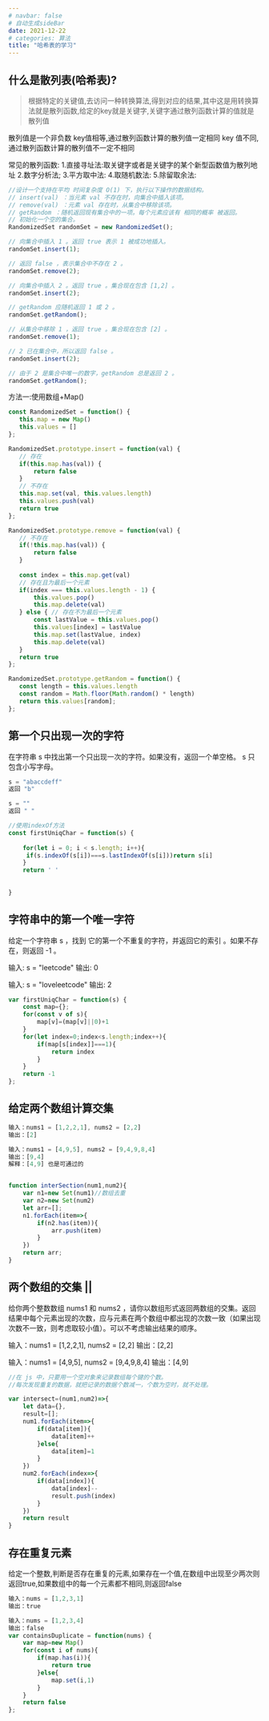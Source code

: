 ```yaml
---
# navbar: false
# 自动生成sideBar
date: 2021-12-22
# categories: 算法
title: "哈希表的学习"
---
```

## 什么是散列表(哈希表)?
>根据特定的关键值,去访问一种转换算法,得到对应的结果,其中这是用转换算法就是散列函数,给定的key就是关键字,关键字通过散列函数计算的值就是散列值

散列值是一个非负数
          key值相等,通过散列函数计算的散列值一定相同
          key 值不同,通过散列函数计算的散列值不一定不相同

常见的散列函数:
 1.直接寻址法:取关键字或者是关键字的某个新型函数值为散列地址
 2.数字分析法;
 3.平方取中法:
 4.取随机数法:
 5.除留取余法:

 ```js
//设计一个支持在平均 时间复杂度 O(1) 下，执行以下操作的数据结构。
// insert(val) ：当元素 val 不存在时，向集合中插入该项。
// remove(val) ：元素 val 存在时，从集合中移除该项。
// getRandom ：随机返回现有集合中的一项。每个元素应该有 相同的概率 被返回。
// 初始化一个空的集合。
RandomizedSet randomSet = new RandomizedSet();

// 向集合中插入 1 。返回 true 表示 1 被成功地插入。
randomSet.insert(1);

// 返回 false ，表示集合中不存在 2 。
randomSet.remove(2);

// 向集合中插入 2 。返回 true 。集合现在包含 [1,2] 。
randomSet.insert(2);

// getRandom 应随机返回 1 或 2 。
randomSet.getRandom();

// 从集合中移除 1 ，返回 true 。集合现在包含 [2] 。
randomSet.remove(1);

// 2 已在集合中，所以返回 false 。
randomSet.insert(2);

// 由于 2 是集合中唯一的数字，getRandom 总是返回 2 。
randomSet.getRandom();
 ```


 方法一:使用数组+Map()
 ```js
const RandomizedSet = function() {
    this.map = new Map()
    this.values = []
};

RandomizedSet.prototype.insert = function(val) {
    // 存在
    if(this.map.has(val)) {
        return false
    }
    // 不存在
    this.map.set(val, this.values.length)
    this.values.push(val)
    return true
};

RandomizedSet.prototype.remove = function(val) {
    // 不存在
    if(!this.map.has(val)) {
        return false
    } 
    
    const index = this.map.get(val)
    // 存在且为最后一个元素
    if(index === this.values.length - 1) {
        this.values.pop()
        this.map.delete(val)
    } else { // 存在不为最后一个元素
        const lastValue = this.values.pop()
        this.values[index] = lastValue
        this.map.set(lastValue, index)
        this.map.delete(val)
    }
    return true
};

RandomizedSet.prototype.getRandom = function() {
    const length = this.values.length
    const random = Math.floor(Math.random() * length)
    return this.values[random];
};

 ```


 ## 第一个只出现一次的字符
在字符串 s 中找出第一个只出现一次的字符。如果没有，返回一个单空格。 s 只包含小写字母。

```js
s = "abaccdeff"
返回 "b"

s = "" 
返回 " "

//使用indexOf方法
const firstUniqChar = function(s) {
   
    for(let i = 0; i < s.length; i++){
     if(s.indexOf(s[i])===s.lastIndexOf(s[i]))return s[i] 
    }
    return ' '
    
   
}
```
## 字符串中的第一个唯一字符
给定一个字符串 s ，找到 它的第一个不重复的字符，并返回它的索引 。如果不存在，则返回 -1 。

输入: s = "leetcode"
输出: 0

输入: s = "loveleetcode"
输出: 2

```js
var firstUniqChar = function(s) {
    const map={};
    for(const v of s){
        map[v]=(map[v]||0)+1
    }
    for(let index=0;index<s.length;index++){
        if(map[s[index]]===1){
            return index
        }
    }
    return -1
};
```

## 给定两个数组计算交集

```js
输入：nums1 = [1,2,2,1], nums2 = [2,2]
输出：[2]

输入：nums1 = [4,9,5], nums2 = [9,4,9,8,4]
输出：[9,4]
解释：[4,9] 也是可通过的


function interSection(num1,num2){
    var n1=new Set(num1)//数组去重
    var n2=new Set(num2)
    let arr=[];
    n1.forEach(item=>{
        if(n2.has(item)){
            arr.push(item)
        }
    })
    return arr;
}


```

## 两个数组的交集 || 
给你两个整数数组 nums1 和 nums2 ，请你以数组形式返回两数组的交集。返回结果中每个元素出现的次数，应与元素在两个数组中都出现的次数一致（如果出现次数不一致，则考虑取较小值）。可以不考虑输出结果的顺序。

输入：nums1 = [1,2,2,1], nums2 = [2,2]
输出：[2,2]

输入：nums1 = [4,9,5], nums2 = [9,4,9,8,4]
输出：[4,9]

```js
//在 js 中，只要用一个空对象来记录数组每个键的个数。
//每次发现重复的数据，就把记录的数据个数减一，个数为空时，就不处理。

var intersect=(num1,num2)=>{
    let data={},
    result=[];
    num1.forEach(item=>{
        if(data[item]){
            data[item]++
        }else{
            data[item]=1
        }
    })
    num2.forEach(index=>{
        if(data[index]){
            data[index]--
            result.push(index)
        }
    })
    return result
}


```

## 存在重复元素
给定一个整数,判断是否存在重复的元素,如果存在一个值,在数组中出现至少两次则返回true,如果数组中的每一个元素都不相同,则返回false

```js
输入：nums = [1,2,3,1]
输出：true

输入：nums = [1,2,3,4]
输出：false
var containsDuplicate = function(nums) {
    var map=new Map()
    for(const i of nums){
        if(map.has(i)){
            return true
        }else{
            map.set(i,1)
        }
    }
    return false
};
```

